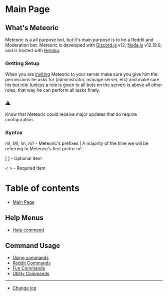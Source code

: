 
# Main Page

## What's Meteoric

Meteoric is a all purpose bot, but it's main purpose is to be a Reddit and Moderation bot. Meteoric is developed with [Discord.js](https://discord.js.org/#/) v12, [Node.js](https://nodejs.org/en/) v12.19.0, and is hosted with [Heroku](https://www.heroku.com/home).

### Getting Setup

When you are [inviting](https://discord.com/oauth2/authorize?client_id=734974153630810245&scope=bot&permissions=2146958847) Meteoric to your server make sure you give him the permissions he asks for \(administrator, manage server, etc\) and make sure his bot role \(unless a role is given to all bots on the server\) is above all other roles, that way he can perform all tasks finely.

### ⚠
Know that Meteoric could receive major updates that do require configuration.


### Syntax

m!, M!, !m, m? - Meteoric's prefixes \| A majority of the time we will be referring to Meteoric's first prefix: m!.

\[  \] - Optional Item

&lt;  &gt; - Required Item



## 

# Table of contents

* [Main Page](README.md)

## Help Menus

* [Help command](help-menus/help-command.md)

## Command Usage

* [Using commands](command-usage/using-commands.md)
* [Reddit Commands](command-usage/untitled.md)
* [Fun Commands](command-usage/fun-commands.md)
* [Utility Commands](command-usage/utility-commands.md)

---

* [Change log](change-log.md)



